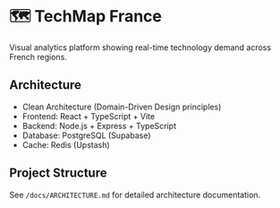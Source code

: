 # 🗺️ TechMap France

Visual analytics platform showing real-time technology demand across French regions.

## Architecture
- Clean Architecture (Domain-Driven Design principles)
- Frontend: React + TypeScript + Vite
- Backend: Node.js + Express + TypeScript
- Database: PostgreSQL (Supabase)
- Cache: Redis (Upstash)

## Project Structure
See `/docs/ARCHITECTURE.md` for detailed architecture documentation.
